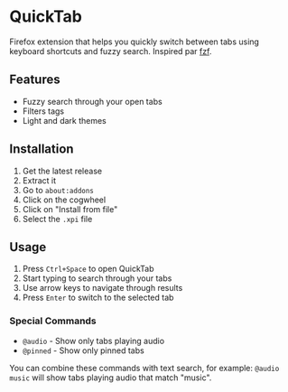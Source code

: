 # QuickTab

Firefox extension that helps you quickly switch between tabs using keyboard shortcuts and fuzzy search.
Inspired par [fzf](https://github.com/junegunn/fzf).

## Features

- Fuzzy search through your open tabs
- Filters tags
- Light and dark themes

## Installation

1. Get the latest release
2. Extract it
3. Go to `about:addons`
4. Click on the cogwheel
5. Click on "Install from file"
6. Select the `.xpi` file

## Usage

1. Press `Ctrl+Space` to open QuickTab
2. Start typing to search through your tabs
3. Use arrow keys to navigate through results
4. Press `Enter` to switch to the selected tab

### Special Commands

- `@audio` - Show only tabs playing audio
- `@pinned` - Show only pinned tabs

You can combine these commands with text search, for example: `@audio music` will show tabs playing audio that match "music".
